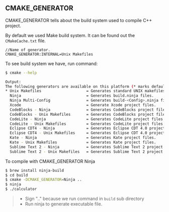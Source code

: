 ## CMAKE_GENERATOR
CMAKE_GENERATOR tells about the build system used to compile C++ project. 

By default we used Make build system. It can be found out the <code>CMakeCache.txt</code> file.
``` text
//Name of generator.
CMAKE_GENERATOR:INTERNAL=Unix Makefiles
```
To see build system we have, run command:
``` bash
$ cmake --help

Output:
The following generators are available on this platform (* marks default):
* Unix Makefiles                    = Generates standard UNIX makefiles.
  Ninja                             = Generates build.ninja files.
  Ninja Multi-Config                = Generates build-<Config>.ninja files.
  Xcode                             = Generate Xcode project files.
  CodeBlocks - Ninja                = Generates CodeBlocks project files.
  CodeBlocks - Unix Makefiles       = Generates CodeBlocks project files.
  CodeLite - Ninja                  = Generates CodeLite project files.
  CodeLite - Unix Makefiles         = Generates CodeLite project files.
  Eclipse CDT4 - Ninja              = Generates Eclipse CDT 4.0 project files.
  Eclipse CDT4 - Unix Makefiles     = Generates Eclipse CDT 4.0 project files.
  Kate - Ninja                      = Generates Kate project files.
  Kate - Unix Makefiles             = Generates Kate project files.
  Sublime Text 2 - Ninja            = Generates Sublime Text 2 project files.
  Sublime Text 2 - Unix Makefiles   = Generates Sublime Text 2 project files.

```

To compile with CMAKE_GENERATOR Ninja

``` bash
$ brew install ninja-build
$ cd build
$ cmake -DCMAKE_GENERATOR=Ninja ..
$ ninja
$ ./calculator
```

> - Sign ".." because we run command in <code>build</code> sub directory 
> - Run ninja to generate executable file.